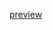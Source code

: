 [preview](https://htmlpreview.github.io/?https://github.com/Wonshtrum/PowerPointRS/blob/master/server/index.html)
